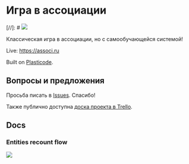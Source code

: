 # Игра в ассоциации

[//]: # ![](https://travis-ci.com/kapxapot/associations.svg?branch=master)

Классическая игра в ассоциации, но с самообучающейся системой!

Live: https://associ.ru

Built on [Plasticode](https://github.com/kapxapot/plasticode).

## Вопросы и предложения

Просьба писать в [Issues](https://github.com/kapxapot/associations/issues). Спасибо!

Также публично доступна [доска проекта в Trello](https://trello.com/b/XNlTATWi/%D0%B0%D1%81%D1%81%D0%BE%D1%86%D0%B8%D0%B0%D1%86%D0%B8%D0%B8).

## Docs

### Entities recount flow

![](https://i.imgur.com/XWBN9Eu.jpg)
